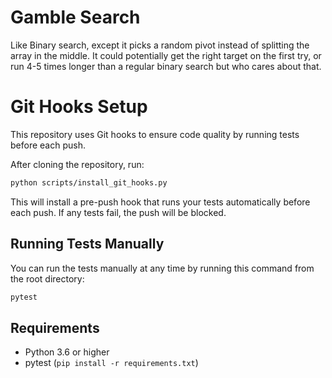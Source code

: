# Gamble Search
Like Binary search, except it picks a random pivot instead of splitting the array in the middle. It could potentially get the right target on the first try, or run 4-5 times longer than a regular binary search but who cares about that.

# Git Hooks Setup

This repository uses Git hooks to ensure code quality by running tests before each push.

After cloning the repository, run:
```bash
python scripts/install_git_hooks.py
```

This will install a pre-push hook that runs your tests automatically before each push. If any tests fail, the push will be blocked.

## Running Tests Manually

You can run the tests manually at any time by running this command from the root directory:
```bash
pytest
```

## Requirements

- Python 3.6 or higher
- pytest (`pip install -r requirements.txt`)
